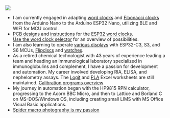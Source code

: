  <img src="https://github.com/ednieuw/ednieuw/assets/12166816/5a09e537-f728-4b32-af13-b721a99f6b3d">
 
* I am currently engaged in adapting [word clocks](https://github.com/ednieuw/WordclockSelector) and [Fibonacci clocks](https://github.com/ednieuw/Fibonacci-Nano-ESP32-clock) from the Arduino Nano to the Arduino ESP32 Nano, utilizing BLE and WIFI for MCU control.
* [PCB designs](https://github.com/ednieuw/NanoESP32PCB) and [instructions](https://github.com/ednieuw/NanoESP32-BW-RGBW-clock/tree/main) for the [ESP32 word clocks](https://github.com/ednieuw/Arduino-ESP32-Nano-Wordclock).<br>[Use the word clock selector](https://github.com/ednieuw/WordclockSelector) for an overview of possibilities.
* I am also learning to operate [various displays](https://github.com/ednieuw/ESP32-C3-Clock-and-more) with ESP32-C3, S3, and S6 MCUs, [Flipdiscs](https://github.com/ednieuw/FlipDiscClock) and [watches](https://github.com/ednieuw/Lilygo-T-Watch-2020).
* As a retired chemical technologist with 43 years of experience leading a team and heading an immunological laboratory specialized in immunoglobulins and complement, I have a passion for development and automation. My career involved developing RIA, ELISA, and nephelometry assays. The [Logit](https://github.com/ednieuw/ELISA-logit-regression) and [PLA](https://github.com/ednieuw/PLA_tredecim) Excel worksheets are still maintained. [Calibration programs overview](https://github.com/ednieuw/Calibration)<br>
* My journey in automation began with the HP9815 RPN calculator, progressing to the Acorn BBC Micro, and then to Lattice and Borland C on MS-DOS/Windows OS, including creating small LIMS with MS Office Visual Basic applications.
* [Spider macro photography is my passion](https://ednieuw.nl)

